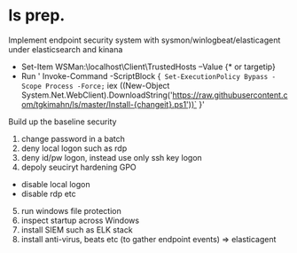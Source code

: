# ls prep.
Implement endpoint security system with sysmon/winlogbeat/elasticagent under elasticsearch and kinana
 - Set-Item WSMan:\localhost\Client\TrustedHosts –Value {* or targetip}
 - Run ' Invoke-Command -ScriptBlock {`
	Set-ExecutionPolicy Bypass -Scope Process -Force;`
	iex ((New-Object System.Net.WebClient).DownloadString('https://raw.githubusercontent.com/tgkimahn/ls/master/Install-{changeit}.ps1'))`
	}'

Build up the baseline security

 1. change password in a batch
 2. deny local logon such as rdp
 3. deny id/pw logon, instead use only ssh key logon 
 4. depoly seuciryt hardening GPO
  - disable local logon
  - disable rdp etc
 5. run windows file protection
 6. inspect startup across Windows
 7. install SIEM such as ELK stack
 8. install anti-virus, beats etc (to gather endpoint events) => elasticagent
